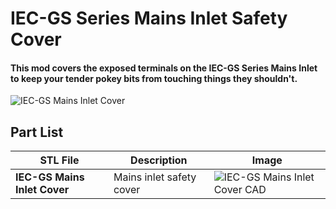 # IEC-GS Series Mains Inlet Safety Cover

#### This mod covers the exposed terminals on the IEC-GS Series Mains Inlet to keep your tender pokey bits from touching things they shouldn't.

![IEC-GS Mains Inlet Cover](https://user-images.githubusercontent.com/2540542/160708151-135434dc-3ab0-4fe1-851d-0856d332db72.png)

## Part List
| STL File | Description | Image |
| --- | --- | --- |
| **IEC-GS Mains Inlet Cover** | Mains inlet safety cover | ![IEC-GS Mains Inlet Cover CAD](https://user-images.githubusercontent.com/2540542/160708141-6494aa93-9ad4-498b-9845-d0c5420fbca7.png) |
